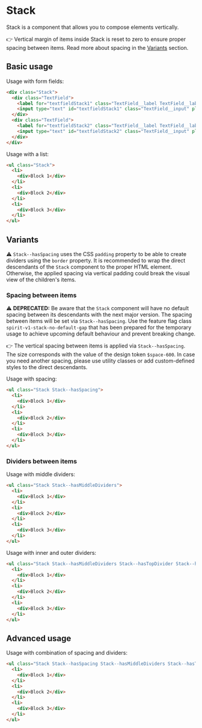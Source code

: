 # Stack

Stack is a component that allows you to compose elements vertically.

👉 Vertical margin of items inside Stack is reset to zero to ensure proper spacing between items. Read more about spacing in the [Variants](#variants) section.

## Basic usage

Usage with form fields:

```html
<div class="Stack">
  <div class="TextField">
    <label for="textfieldStack1" class="TextField__label TextField__label--required">Label</label>
    <input type="text" id="textfieldStack1" class="TextField__input" placeholder="Placeholder" />
  </div>
  <div class="TextField">
    <label for="textfieldStack2" class="TextField__label TextField__label--required">Label</label>
    <input type="text" id="textfieldStack2" class="TextField__input" placeholder="Placeholder" />
  </div>
</div>
```

Usage with a list:

```html
<ul class="Stack">
  <li>
    <div>Block 1</div>
  </li>
  <li>
    <div>Block 2</div>
  </li>
  <li>
    <div>Block 3</div>
  </li>
</ul>
```

## Variants

⚠ `Stack--hasSpacing` uses the CSS `padding` property to be able to create dividers using the `border` property.
It is recommended to wrap the direct descendants of the `Stack` component to the proper HTML element.
Otherwise, the applied spacing via vertical padding could break the visual view of the children's items.

### Spacing between items

⚠ **DEPRECATED:** Be aware that the `Stack` component will have no default spacing between its descendants with the next major version.
The spacing between items will be set via `Stack--hasSpacing`.
Use the feature flag class `spirit-v1-stack-no-default-gap` that has been prepared for the temporary usage to achieve upcoming default behaviour and prevent breaking change.

👉 The vertical spacing between items is applied via `Stack--hasSpacing`. The size corresponds with the value of the design token `$space-600`.
In case you need another spacing, please use utility classes or add custom-defined styles to the direct descendants.

Usage with spacing:

```html
<ul class="Stack Stack--hasSpacing">
  <li>
    <div>Block 1</div>
  </li>
  <li>
    <div>Block 2</div>
  </li>
  <li>
    <div>Block 3</div>
  </li>
</ul>
```

### Dividers between items

Usage with middle dividers:

```html
<ul class="Stack Stack--hasMiddleDividers">
  <li>
    <div>Block 1</div>
  </li>
  <li>
    <div>Block 2</div>
  </li>
  <li>
    <div>Block 3</div>
  </li>
</ul>
```

Usage with inner and outer dividers:

```html
<ul class="Stack Stack--hasMiddleDividers Stack--hasTopDivider Stack--hasBottomDivider">
  <li>
    <div>Block 1</div>
  </li>
  <li>
    <div>Block 2</div>
  </li>
  <li>
    <div>Block 3</div>
  </li>
</ul>
```

## Advanced usage

Usage with combination of spacing and dividers:

```html
<ul class="Stack Stack--hasSpacing Stack--hasMiddleDividers Stack--hasTopDivider Stack--hasBottomDivider">
  <li>
    <div>Block 1</div>
  </li>
  <li>
    <div>Block 2</div>
  </li>
  <li>
    <div>Block 3</div>
  </li>
</ul>
```
